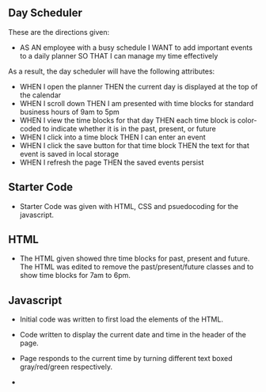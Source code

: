 ## Day Scheduler

These are the directions given:
- AS AN employee with a busy schedule I WANT to add important events to a daily planner SO THAT I can manage my time effectively

As a result, the day scheduler will have the following attributes:
- WHEN I open the planner THEN the current day is displayed at the top of the calendar
- WHEN I scroll down THEN I am presented with time blocks for standard business hours of 9am to 5pm
- WHEN I view the time blocks for that day THEN each time block is color-coded to indicate whether it is in the past, present, or future
- WHEN I click into a time block THEN I can enter an event
- WHEN I click the save button for that time block THEN the text for that event is saved in local storage
- WHEN I refresh the page THEN the saved events persist

## Starter Code

- Starter Code was given with HTML, CSS and psuedocoding for the javascript.

## HTML

- The HTML given showed thre time blocks for past, present and future. The HTML was edited to remove the past/present/future classes and to show time blocks for 7am to 6pm. 

## Javascript

- Initial code was written to first load the elements of the HTML. 

- Code written to display the current date and time in the header of the page. 

- Page responds to the current time by turning different text boxed gray/red/green respectively. 

- 
